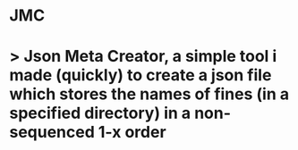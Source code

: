 # JMC
# > Json Meta Creator, a simple tool i made (quickly) to create a json file which stores the names of fines (in a specified directory) in a non-sequenced 1-x order
